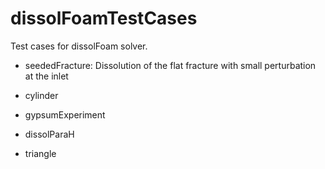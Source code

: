 # dissolFoamTestCases
Test cases for dissolFoam solver.

* seededFracture: Dissolution of the flat fracture with small perturbation at the inlet


* cylinder


* gypsumExperiment


* dissolParaH


* triangle


